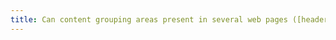 ```yaml
---
title: Can content grouping areas present in several web pages ([header](#header-zone), [main navigation](#menu-and-navigation-bar), [main content](#main-content-area), [footer](#footer-area) and [search engine](#search-engine-internal-to-a-website) areas) be reached or avoided?
---
```

